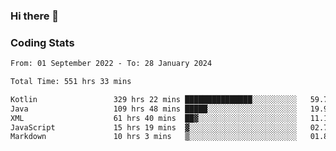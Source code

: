 ### Hi there 👋

<!--
**Girrafeec/girrafeec** is a ✨ _special_ ✨ repository because its `README.md` (this file) appears on your GitHub profile.

Here are some ideas to get you started:

- 🔭 I’m currently working on ...
- 🌱 I’m currently learning ...
- 👯 I’m looking to collaborate on ...
- 🤔 I’m looking for help with ...
- 💬 Ask me about ...
- 📫 How to reach me: ...
- 😄 Pronouns: ...
- ⚡ Fun fact: ...
-->

### Coding Stats
<!--START_SECTION:waka-->

```txt
From: 01 September 2022 - To: 28 January 2024

Total Time: 551 hrs 33 mins

Kotlin                 329 hrs 22 mins ███████████████░░░░░░░░░░   59.72 %
Java                   109 hrs 48 mins █████░░░░░░░░░░░░░░░░░░░░   19.91 %
XML                    61 hrs 40 mins  ██▓░░░░░░░░░░░░░░░░░░░░░░   11.18 %
JavaScript             15 hrs 19 mins  ▓░░░░░░░░░░░░░░░░░░░░░░░░   02.78 %
Markdown               10 hrs 3 mins   ▒░░░░░░░░░░░░░░░░░░░░░░░░   01.82 %
```

<!--END_SECTION:waka-->

